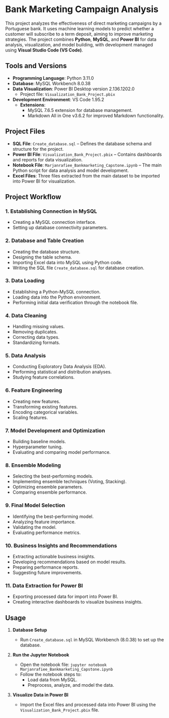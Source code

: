 # Bank Marketing Campaign Analysis

This project analyzes the effectiveness of direct marketing campaigns by a Portuguese bank. It uses machine learning models to predict whether a customer will subscribe to a term deposit, aiming to improve marketing strategies. The project combines **Python**, **MySQL**, and **Power BI** for data analysis, visualization, and model building, with development managed using **Visual Studio Code (VS Code)**.

## Tools and Versions

- **Programming Language**: Python 3.11.0
- **Database**: MySQL Workbench 8.0.38
- **Data Visualization**: Power BI Desktop version 2.136.1202.0
  - Project file: `Visualization_Bank_Project.pbix`
- **Development Environment**: VS Code 1.95.2
  - **Extensions**:
    - MySQL 7.6.5 extension for database management.
    - Markdown All in One v3.6.2 for improved Markdown functionality.
    
## Project Files

- **SQL File**: `Create_database.sql` – Defines the database schema and structure for the project.
- **Power BI File**: `Visualization_Bank_Project.pbix` – Contains dashboards and reports for data visualization.
- **Notebook File**: `Marjanrafiee_Bankmarketing_Capstone.ipynb` – The main Python script for data analysis and model development.
- **Excel Files**: Three files extracted from the main dataset to be imported into Power BI for visualization.

## Project Workflow

### 1. **Establishing Connection in MySQL**
   - Creating a MySQL connection interface.
   - Setting up database connectivity parameters.

### 2. **Database and Table Creation**
   - Creating the database structure.
   - Designing the table schema.
   - Importing Excel data into MySQL using Python code.
   - Writing the SQL file `Create_database.sql` for database creation.

### 3. **Data Loading**
   - Establishing a Python-MySQL connection.
   - Loading data into the Python environment.
   - Performing initial data verification through the notebook file.

### 4. **Data Cleaning**
   - Handling missing values.
   - Removing duplicates.
   - Correcting data types.
   - Standardizing formats.

### 5. **Data Analysis**
   - Conducting Exploratory Data Analysis (EDA).
   - Performing statistical and distribution analyses.
   - Studying feature correlations.

### 6. **Feature Engineering**
   - Creating new features.
   - Transforming existing features.
   - Encoding categorical variables.
   - Scaling features.

### 7. **Model Development and Optimization**
   - Building baseline models.
   - Hyperparameter tuning.
   - Evaluating and comparing model performance.

### 8. **Ensemble Modeling**
   - Selecting the best-performing models.
   - Implementing ensemble techniques (Voting, Stacking).
   - Optimizing ensemble parameters.
   - Comparing ensemble performance.

### 9. **Final Model Selection**
   - Identifying the best-performing model.
   - Analyzing feature importance.
   - Validating the model.
   - Evaluating performance metrics.

### 10. **Business Insights and Recommendations**
   - Extracting actionable business insights.
   - Developing recommendations based on model results.
   - Preparing performance reports.
   - Suggesting future improvements.

### 11. **Data Extraction for Power BI**
   - Exporting processed data for import into Power BI.
   - Creating interactive dashboards to visualize business insights.


## Usage

1. **Database Setup**
   - Run `Create_database.sql` in MySQL Workbench (8.0.38) to set up the database.

2. **Run the Jupyter Notebook**
   - Open the notebook file:
     `jupyter notebook Marjanrafiee_Bankmarketing_Capstone.ipynb`
   - Follow the notebook steps to:
     - Load data from MySQL.
     - Preprocess, analyze, and model the data.

3. **Visualize Data in Power BI**
   - Import the Excel files and processed data into Power BI using the `Visualization_Bank_Project.pbix` file.

